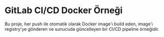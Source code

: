 # GitLab CI/CD Docker Örneği

Bu proje, her push ile otomatik olarak Docker image'ı build eden, image'ı registry'ye gönderen ve sunucuda güncelleyen bir CI/CD pipeline örneğidir.